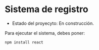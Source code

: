 <h1> Sistema de registro </h1>

- Estado del proyecyto: En construcción. 

Para ejecutar el sistema, debes poner:

```npm install react```
